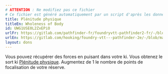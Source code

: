 ```yaml
---
# ATTENTION : Ne modifiez pas ce fichier
# Ce fichier est généré automatiquement par un script d'après les données du module Foundry VTT officiel et de sa traduction
title: Plénitude physique
titleEn: Wholeness of Body
id: UWG1USE0L2ZxEPiO
urlFr: https://gitlab.com/pathfinder-fr/foundryvtt-pathfinder2-fr/-/blob/master/data/feats/UWG1USE0L2ZxEPiO.htm
urlEn: https://gitlab.com/hooking/foundry-vtt---pathfinder-2e/-/blob/master/packs/data/feats.db/wholeness-of-body.json
layout: dons
---
```

Vous pouvez récupérer des forces en puisant dans votre ki. Vous obtenez le sort ki [Plénitude physique](plénitude-physique.md). Augmentez de 1 le nombre de points de focalisation de votre réserve.
